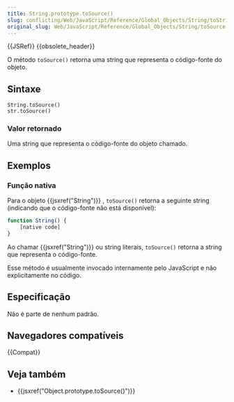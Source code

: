 ```yaml
---
title: String.prototype.toSource()
slug: conflicting/Web/JavaScript/Reference/Global_Objects/String/toString
original_slug: Web/JavaScript/Reference/Global_Objects/String/toSource
---
```


{{JSRef}} {{obsolete_header}}

O método `toSource()` retorna uma string que representa o código-fonte do objeto.

## Sintaxe

```
String.toSource()
str.toSource()
```

### Valor retornado

Uma string que representa o código-fonte do objeto chamado.

## Exemplos

### Função nativa

Para o objeto {{jsxref("String")}} , `toSource()` retorna a seguinte string (indicando que o código-fonte não está disponível):

```js
function String() {
    [native code]
}
```

Ao chamar {{jsxref("String")}} ou string literais, `toSource()` retorna a string que representa o código-fonte.

Esse método é usualmente invocado internamente pelo JavaScript e não explicitamente no código.

## Especificação

Não é parte de nenhum padrão.

## Navegadores compatíveis

{{Compat}}

## Veja também

- {{jsxref("Object.prototype.toSource()")}}
